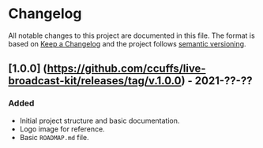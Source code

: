 # Changelog

All notable changes to this project are documented in this file. The format is based on [Keep a Changelog](http://keepachangelog.com/en/1.0.0/) and the project follows [semantic versioning](http://semver.org/spec/v2.0.0.html).

## [1.0.0] (https://github.com/ccuffs/live-broadcast-kit/releases/tag/v.1.0.0) - 2021-??-??
### Added
- Initial project structure and basic documentation.
- Logo image for reference.
- Basic `ROADMAP.md` file.